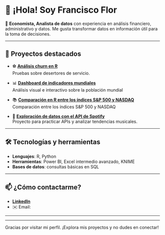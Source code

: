 # 👋 ¡Hola! Soy Francisco Flor

🎯 **Economista, Analista de datos** con experiencia en análisis financiero, administrativo y datos. 
Me gusta transformar datos en información útil para la toma de decisiones.

---

## 🚀 Proyectos destacados

- ⚽ **[Análisis churn en R](https://co7co7.github.io/Co7Co7.github.io-Prueba-churn/)**  
Pruebas sobre desertores de servicio.

- 📊 **[Dashboard de indicadores mundiales](https://co7co7.github.io/PowerBI_Indicadores-Mundiales/)**  
  Análisis visual e interactivo sobre la población mundial 

- 📚 **[Comparación en R entre los índices S&P 500 y NASDAQ](https://co7co7.github.io/Co7Co7.github.io-RStudio-Personal/)**  
  Comparación entre los índices S&P 500 y NASDAQ

- 🎵 **[Exploración de datos con el API de Spotify]()**  
  Proyecto para practicar APIs y analizar tendencias musicales.

---

## 🛠️ Tecnologías y herramientas

- **Lenguajes**: R, Python
- **Herramientas**: Power BI, Excel intermedio avanzado, KNIME
- **Bases de datos**: consultas básicas en SQL

---

## 📫 ¿Cómo contactarme?

- **[LinkedIn]([https://www.linkedin.com/in/tuusuario](https://www.linkedin.com/in/francisco-flor-5685a7238/))**  
- ✉️ Email: 

---


---

Gracias por visitar mi perfil. ¡Explora mis proyectos y no dudes en conectar!
